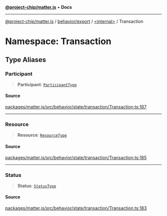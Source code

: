 [**@project-chip/matter.js**](../../../../../README.md) • **Docs**

***

[@project-chip/matter.js](../../../../../modules.md) / [behavior/export](../../../README.md) / [\<internal\>](../../README.md) / Transaction

# Namespace: Transaction

## Type Aliases

### Participant

> **Participant**: [`ParticipantType`](../../README.md#participanttype)

#### Source

[packages/matter.js/src/behavior/state/transaction/Transaction.ts:187](https://github.com/project-chip/matter.js/blob/7a8cbb56b87d4ccf34bec5a9a95ab40a1711324f/packages/matter.js/src/behavior/state/transaction/Transaction.ts#L187)

***

### Resource

> **Resource**: [`ResourceType`](../../README.md#resourcetype)

#### Source

[packages/matter.js/src/behavior/state/transaction/Transaction.ts:185](https://github.com/project-chip/matter.js/blob/7a8cbb56b87d4ccf34bec5a9a95ab40a1711324f/packages/matter.js/src/behavior/state/transaction/Transaction.ts#L185)

***

### Status

> **Status**: [`StatusType`](../../README.md#statustype)

#### Source

[packages/matter.js/src/behavior/state/transaction/Transaction.ts:183](https://github.com/project-chip/matter.js/blob/7a8cbb56b87d4ccf34bec5a9a95ab40a1711324f/packages/matter.js/src/behavior/state/transaction/Transaction.ts#L183)
